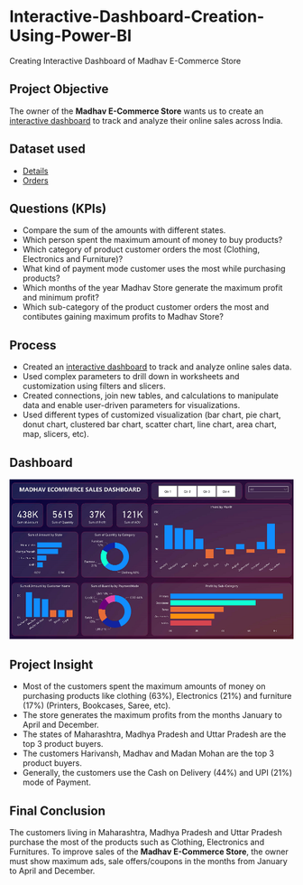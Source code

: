 # Interactive-Dashboard-Creation-Using-Power-BI
Creating Interactive Dashboard of Madhav E-Commerce Store

## **Project Objective**

The owner of the **Madhav E-Commerce Store** wants us to create an <a href="https://github.com/Krishnkumar542/Interactive-Dashboard-Creation-Using-Power-BI/blob/main/Madhav%20Store%20Ecommerce%20Dashboard.png">interactive dashboard</a> to track and analyze their online sales across India.


## **Dataset used**

- <a href="https://github.com/Krishnkumar542/Interactive-Dashboard-Creation-Using-Power-BI/blob/main/Details.csv">Details</a>
- <a href="https://github.com/Krishnkumar542/Interactive-Dashboard-Creation-Using-Power-BI/blob/main/Orders.csv">Orders</a>


## **Questions (KPIs)**

- Compare the sum of the amounts with different states.
- Which person spent the maximum amount of money to buy products?
- Which category of product customer orders the most (Clothing, Electronics and Furniture)?
- What kind of payment mode customer uses the most while purchasing products?
- Which months of the year Madhav Store generate the maximum profit and minimum profit?
- Which sub-category of the product customer orders the most and contibutes gaining maximum profits to Madhav Store?


## **Process**

- Created an <a href="https://github.com/Krishnkumar542/Interactive-Dashboard-Creation-Using-Power-BI/blob/main/Madhav%20Store%20Ecommerce%20Dashboard.png">interactive dashboard</a> to track and analyze online sales data.
- Used complex parameters to drill down in worksheets and customization using filters and slicers.
- Created connections, join new tables, and calculations to manipulate data and enable user-driven parameters for visualizations.
- Used different types of customized visualization (bar chart, pie chart, donut chart, clustered bar chart, scatter chart, line chart, area chart, map, slicers, etc).

## **Dashboard**

![Alt text of the image](https://github.com/Krishnkumar542/Interactive-Dashboard-Creation-Using-Power-BI/blob/main/Madhav%20Store%20Ecommerce%20Dashboard.png)

## **Project Insight**

- Most of the customers spent the maximum amounts of money on purchasing products like clothing (63%), Electronics (21%) and furniture (17%) (Printers, Bookcases, Saree, etc).
- The store generates the maximum profits from the months January to April and December.
- The states of Maharashtra, Madhya Pradesh and Uttar Pradesh are the top 3 product buyers.
- The customers Harivansh, Madhav and Madan Mohan are the top 3 product buyers.
- Generally, the customers use the Cash on Delivery (44%) and UPI (21%) mode of Payment.

## **Final Conclusion**

The customers living in Maharashtra, Madhya Pradesh and Uttar Pradesh purchase the most of the products such as Clothing, Electronics and Furnitures. To improve sales of the **Madhav E-Commerce Store**, the owner must show maximum ads, sale offers/coupons in the months from January to April and December.
